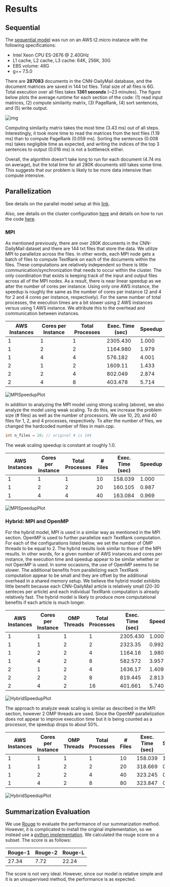 # Results

## Sequential 

The [sequential model](https://github.com/boleary134h/CS205-final-project/blob/main/Website/SequentialModel.md) was run on an AWS t2.micro instance with the following specifications:

- Intel Xeon CPU ES-2676 @ 2.40GHz
- L1 cache, L2 cache, L3 cache: 64K, 256K, 30G
- EBS volume: 48G
- g++ 7.5.0

There are **287083** documents in the CNN-DailyMail database, and the document matrices are saved in 144 txt files. Total size of all files is 6G. Total execution over all files takes **1361 seconds** (~23 minutes). The figure below plots the average runtime for each section of the code: (1) read input matrices, (2) compute similarity matrix, (3) PageRank, (4) sort sentences, and (5) write output.

![img](https://github.com/boleary134h/CS205-final-project/blob/main/Website/PlotResults/sequential_runtime.png)

Computing similarity matrix takes the most time (3.43 ms) out of all steps. Interestingly, it took more time to read the matrices from the text files (1.19 ms) than to compute PageRank (0.059 ms). Sorting the sentences (0.008 ms) takes negligible time as expected, and writing the indices of the top 3 sentences to output (0.016 ms) is not a bottleneck either. 

Overall, the algorithm doesn't take long to run for each document (4.74 ms on average), but the total time for all 280K documents still takes some time. This suggests that our problem is likely to be more data intensive than compute intensive.

## Parallelization

See details on the parallel model setup at this [link](https://github.com/boleary134h/CS205-final-project/blob/main/Website/ParallelModel.md).

Also, see details on the cluster configuration [here](https://github.com/boleary134h/CS205-final-project/blob/main/Website/ClusterConfiguration.md) and details on how to run the code [here](https://github.com/boleary134h/CS205-final-project/blob/main/Website/HowToRunCode.md).

### MPI

As mentioned previously, there are over 280K documents in the CNN-DailyMail dataset and there are 144 txt files that store the data. We utilize MPI to parallelize across the files. In other words, each MPI node gets a batch of files to compute TextRank on each of the documents within the files. These computations are relatively independent so there is little communication/synchronization that needs to occur within the cluster. The only coordination that exists is keeping track of the input and output files across all of the MPI nodes. As a result, there is near linear speedup as we alter the number of cores per instance. Using only one AWS instance, the speedup is roughly the same as the number of cores per instance (2 and 4 for 2 and 4 cores per instance, respectively). For the same number of total processes, the execution times are a bit slower using 2 AWS instances versus using 1 AWS instance. We attribute this to the overhead and communication between instances. 


| AWS Instances | Cores per Instance | Total Processes | Exec. Time (sec) | Speedup |
| ------------- | ------------------ | --------------- | ---------------- | ------- |
| 1         | 1                  | 1               | 2305.430           |  1.000    |
| 1         | 2                  | 2               | 1164.980           | 1.979    |
| 1         | 4                  | 4               | 576.182            | 4.001    |
| 2         | 1                  | 2               | 1609.11           | 1.433    |
| 2         | 2                  | 4               | 802.049            | 2.874    |
| 2         | 4                  | 8               | 403.478            | 5.714    |

![MPISpeedupPlot](https://github.com/boleary134h/CS205-final-project/blob/main/Website/PlotResults/mpi_speedup_plot.png)

In addition to analyzing the MPI model using strong scaling (above), we also analyze the model using weak scaling. To do this, we increase the problem size (# files) as well as the number of processors. We use 10, 20, and 40 files for 1, 2, and 4 processes, respectively. To alter the number of files, we changed the hardcoded number of files in main.cpp.

```cpp
int n_files = 20; // original # is 144
```

The weak scaling speedup is constant at roughly 1.0.

| AWS Instances | Cores per Instance | Total Processes | # Files | Exec. Time (sec) | Speedup |
| ------------- | ------------------ | --------------- | ------- | ---------------- | ------- |
| 1         | 1                  | 1             | 10  | 158.039           |  1.000    | 
| 1         | 2                  | 2             | 20  | 160.105           | 0.987    |
| 1         | 4                  | 4             | 40  | 163.084            | 0.969    |

![MPISpeedupPlot](https://github.com/boleary134h/CS205-final-project/blob/main/Website/PlotResults/mpi_speedup_plot_ws.png)

### Hybrid: MPI and OpenMP

For the hybrid model, MPI is used in a similar way as mentioned in the MPI section. OpenMP is used to further parallelize each TextRank computation. For each of the configurations listed below, we set the number of OMP threads to be equal to 2. The hybrid results look similar to those of the MPI results. In other words, for a given number of AWS instances and cores per instance, the execution time and speedup appear to be similar whether or not OpenMP is used. In some occasions, the use of OpenMP seems to be slower. The additional benefits from parallelizing each TextRank computation appear to be small and they are offset by the additional overhead in a shared memory setup. We believe the hybrid model exhibits little benefit because each CNN-DailyMail article is relatively small (20-30 senteces per article) and each individual TextRank computation is already relatively fast. The hybrid model is likely to produce more computational benefits if each article is much longer.

| AWS Instances | Cores per Instance | OMP Threads | Total Processes | Exec. Time (sec) | Speedup |
| ------------- | ------------------ | ----------- | --------------- | ---------------- | ------- |
| 1         | 1               | 1    | 1               | 2305.430           |  1.000    |
| 1         | 1               | 2    | 2               | 2323.35           |  0.992    |
| 1         | 2               | 2    | 4               | 1164.16           | 1.980    |
| 1         | 4               | 2    | 8               | 582.572            | 3.957    |
| 2         | 1               | 2    | 4               | 1636.17           |  1.409    |
| 2         | 2               | 2    | 8               | 819.445           |  2.813    |
| 2         | 4               | 2    | 16               | 401.661           | 5.740    |



![HybridSpeedupPlot](https://github.com/boleary134h/CS205-final-project/blob/main/Website/PlotResults/hybrid_speedup_plot.png)

The approach to analyze weak scaling is similar as described in the MPI section, however 2 OMP threads are used. Since the OpenMP parallelization does not appear to improve execution time but it is being counted as a processor, the speedup drops to about 50%.

| AWS Instances | Cores per Instance | OMP Threads | Total Processes | # Files | Exec. Time (sec) | Speedup |
| ------------- | ------------------ | ----------- | --------------- | ------- | ---------------- | ------- |
| 1         | 1               | 1    | 1              | 10 | 158.039           |  1.000    |
| 1         | 1               | 2    | 2              | 20 | 318.669           |  0.496    |
| 1         | 2               | 2    | 4              | 40 | 323.245           | 0.489    |
| 1         | 4               | 2    | 8              | 80 | 323.847            | 0.488    |


![HybridSpeedupPlot](https://github.com/boleary134h/CS205-final-project/blob/main/Website/PlotResults/hybrid_speedup_plot_ws.png)

## Summarization Evaluation

We use [Rouge](https://www.aclweb.org/anthology/W04-1013/) to evaluate the performance of our summarization method. However, it is complicated to install the original implementation, so we instead use a [python implementation](https://github.com/pltrdy/rouge). We calculated the rouge score on a subset. The score is as follows:

| Rouge-1 | Rouge-2 | Rouge-L | 
| ------------- | ------------------ | ------------------ | 
|27.34          |7.72                | 22.24              |

The score is not very ideal. However, since our model is relative simple and it is an unsupervised method, the performance is as expected.
